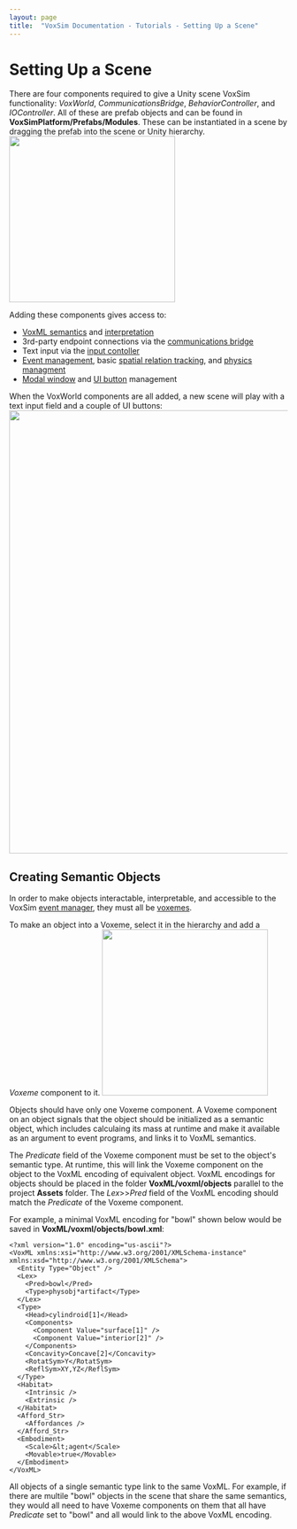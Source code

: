 ```yaml
---
layout: page
title:  "VoxSim Documentation - Tutorials - Setting Up a Scene"
---
```

# Setting Up a Scene
There are four components required to give a Unity scene VoxSim functionality: *VoxWorld*, *CommunicationsBridge*, *BehaviorController*, and *IOController*.  All of these are prefab objects and can be found in **VoxSimPlatform/Prefabs/Modules**.  These can be instantiated in a scene by dragging the prefab into the scene or Unity hierarchy.\
<img src="../../images/Setting-Up-a-Scene1.png" width="300">

Adding these components gives access to:
* [VoxML semantics](../../VoxSimPlatform/Vox/Voxeme) and [interpretation](../../VoxSimPlatform/Core/Predicates)
* 3rd-party endpoint connections via the [communications bridge](../../VoxSimPlatform/Network/CommunicationsBridge)
* Text input via the [input contoller](../../VoxSimPlatform/Agent/InputController)
* [Event management](../../VoxSimPlatform/Core/EventManager), basic [spatial relation tracking](../../VoxSimPlatform/SpatialReasoning/RelationTracker), and [physics managment](../../VoxSimPlatform/CogPhysics/PhysicsPrimitives)
* [Modal window](../Modal-Windows) and [UI button](../UI-Buttons) management

When the VoxWorld components are all added, a new scene will play with a text input field and a couple of UI buttons:\
<img src="../../images/Setting-Up-a-Scene2.png" width="800">

## Creating Semantic Objects
In order to make objects interactable, interpretable, and accessible to the VoxSim [event manager](../../VoxSimPlatform/Core/EventManager), they must all be [voxemes](../../VoxSimPlatform/Vox/Voxeme).

To make an object into a Voxeme, select it in the hierarchy and add a *Voxeme* component to it.
<img src="../../images/Setting-Up-a-Scene3.png" width="300">

Objects should have only one Voxeme component.  A Voxeme component on an object signals that the object should be initialized as a semantic object, which includes calculaing its mass at runtime and make it available as an argument to event programs, and links it to VoxML semantics.

The *Predicate* field of the Voxeme component must be set to the object's semantic type.  At runtime, this will link the Voxeme component on the object to the VoxML encoding of equivalent object.  VoxML encodings for objects should be placed in the folder **VoxML/voxml/objects** parallel to the project **Assets** folder.  The *Lex*>>*Pred* field of the VoxML encoding should match the *Predicate* of the Voxeme component.

For example, a minimal VoxML encoding for "bowl" shown below would be saved in **VoxML/voxml/objects/bowl.xml**:
```
<?xml version="1.0" encoding="us-ascii"?>
<VoxML xmlns:xsi="http://www.w3.org/2001/XMLSchema-instance" xmlns:xsd="http://www.w3.org/2001/XMLSchema">
  <Entity Type="Object" />
  <Lex>
    <Pred>bowl</Pred>
    <Type>physobj*artifact</Type>
  </Lex>
  <Type>
    <Head>cylindroid[1]</Head>
    <Components>
      <Component Value="surface[1]" />
      <Component Value="interior[2]" />
    </Components>
    <Concavity>Concave[2]</Concavity>
    <RotatSym>Y</RotatSym>
    <ReflSym>XY,YZ</ReflSym>
  </Type>
  <Habitat>
    <Intrinsic />
    <Extrinsic />
  </Habitat>
  <Afford_Str>
    <Affordances />
  </Afford_Str>
  <Embodiment>
    <Scale>&lt;agent</Scale>
    <Movable>true</Movable>
  </Embodiment>
</VoxML>
```

All objects of a single semantic type link to the same VoxML.  For example, if there are multile "bowl" objects in the scene that share the same semantics, they would all need to have Voxeme components on them that all have *Predicate* set to "bowl" and all would link to the above VoxML encoding.

